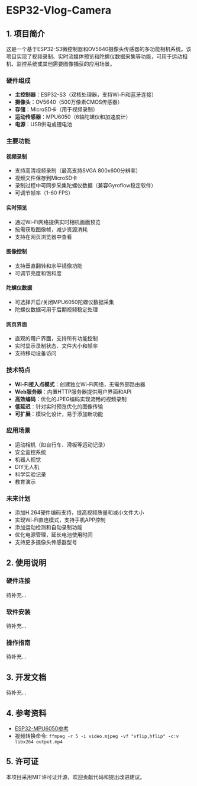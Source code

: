 # ESP32-Vlog-Camera

## 1. 项目简介

这是一个基于ESP32-S3微控制器和OV5640摄像头传感器的多功能相机系统。该项目实现了视频录制、实时流媒体预览和陀螺仪数据采集等功能，可用于运动相机、监控系统或其他需要图像捕获的应用场景。

### 硬件组成

- **主控制器**：ESP32-S3（双核处理器，支持Wi-Fi和蓝牙连接）
- **摄像头**：OV5640（500万像素CMOS传感器）
- **存储**：MicroSD卡（用于视频录制）
- **运动传感器**：MPU6050（6轴陀螺仪和加速度计）
- **电源**：USB供电或锂电池

### 主要功能

#### 视频录制
- 支持高清视频录制（最高支持SVGA 800x600分辨率）
- 视频文件保存到MicroSD卡
- 录制过程中可同步采集陀螺仪数据（兼容Gyroflow稳定软件）
- 可调节帧率（1-60 FPS）

#### 实时预览
- 通过Wi-Fi网络提供实时相机画面预览
- 按需获取图像帧，减少资源消耗
- 支持在网页浏览器中查看

#### 图像控制
- 支持垂直翻转和水平镜像功能
- 可调节亮度和饱和度

#### 陀螺仪数据
- 可选择开启/关闭MPU6050陀螺仪数据采集
- 陀螺仪数据可用于后期视频稳定处理

#### 网页界面
- 直观的用户界面，支持所有功能控制
- 实时显示录制状态、文件大小和帧率
- 支持移动设备访问

### 技术特点

- **Wi-Fi接入点模式**：创建独立Wi-Fi网络，无需外部路由器
- **Web服务器**：内置HTTP服务器提供用户界面和API
- **高效编码**：优化的JPEG编码实现流畅的视频录制
- **低延迟**：针对实时预览优化的图像传输
- **可扩展**：模块化设计，易于添加新功能

### 应用场景

- 运动相机（如自行车、滑板等运动记录）
- 安全监控系统
- 机器人视觉
- DIY无人机
- 科学实验记录
- 教育演示

### 未来计划

- 添加H.264硬件编码支持，提高视频质量和减小文件大小
- 实现Wi-Fi直连模式，支持手机APP控制
- 添加运动检测和自动录制功能
- 优化电源管理，延长电池使用时间
- 支持更多摄像头传感器型号

## 2. 使用说明

### 硬件连接

待补充...

### 软件安装

待补充...

### 操作指南

待补充...

## 3. 开发文档

待补充...

## 4. 参考资料

- [ESP32-MPU6050参考](https://randomnerdtutorials.com/esp32-mpu-6050-accelerometer-gyroscope-arduino/)
- 视频转换命令: `ffmpeg -r 5 -i video.mjpeg -vf "vflip,hflip" -c:v libx264 output.mp4`

## 5. 许可证

本项目采用MIT许可证开源，欢迎贡献代码和提出改进建议。

<!-- git submodule add https://github.com/14790897/ESP32-Vlog-Camera.git ESP32-Vlog-Camera -->


<!-- - [ESP32-MPU6050参考](https://randomnerdtutorials.com/esp32-mpu-6050-accelerometer-gyroscope-arduino/)
- 视频转换命令: `ffmpeg -r 5 -i video.mjpeg -vf "vflip,hflip" -c:v libx264 output.mp4` 
- 视频修复命令：`ffmpeg -f mjpeg -i video.mjpeg_20250510_093128.mjpeg -c copy recovered.avi
  ffmpeg -i recovered.avi -vf "vflip,hflip" -c:v libx264 -preset veryfast -crf 23 output.mp4`-->
<!-- 翻转参考:https://blog.csdn.net/Turn_on/article/details/105908360 -->